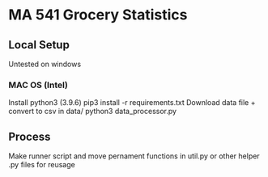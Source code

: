 # MA 541 Grocery Statistics

## Local Setup
Untested on windows
### MAC OS (Intel)
Install python3 (3.9.6)
pip3 install -r requirements.txt
Download data file + convert to csv in data/
python3 data_processor.py

## Process
Make runner script and move pernament functions in util.py or other helper .py files for reusage